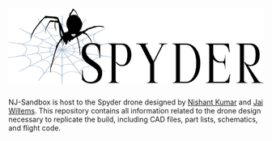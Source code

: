 # <a href="https://github.com/JaiWillems/nj-sandbox"><img alt="Spyder" src="/branding/logoV2/fulllogo_transparent_nobuffer.png" height="150"></a>

NJ-Sandbox is host to the Spyder drone designed by [Nishant Kumar](https://github.com/nishantkumar201) and [Jai Willems](https://github.com/JaiWillems). This repository contains all information related to the drone design necessary to replicate the build, including CAD files, part lists, schematics, and flight code.
